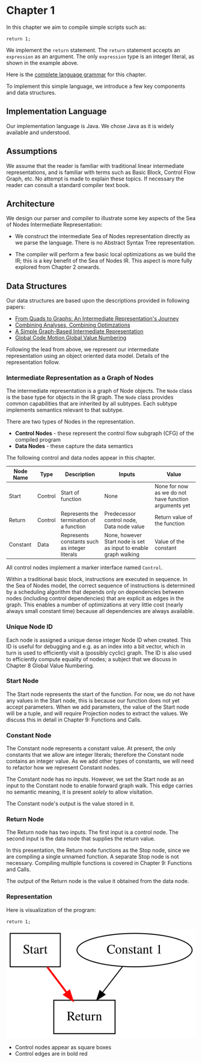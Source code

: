 # Chapter 1

In this chapter we aim to compile simple scripts such as:

```
return 1;
```

We implement the `return` statement.
The `return` statement accepts an `expression` as an argument.
The only `expression` type is an integer literal, as shown in the example above. 

Here is the [complete language grammar](docs/01-grammar.md) for this chapter. 

To implement this simple language, we introduce a few key components and data structures.

## Implementation Language

Our implementation language is Java. We chose Java as it is widely available and understood.

## Assumptions

We assume that the reader is familiar with traditional linear intermediate representations, and is familiar with terms such as Basic Block, Control Flow Graph, etc. No attempt is made to explain these topics.
If necessary the reader can consult a standard compiler text book.

## Architecture

We design our parser and compiler to illustrate some key aspects of the Sea of Nodes
Intermediate Representation: 

* We construct the intermediate Sea of Nodes representation directly as we parse the language. There is no Abstract Syntax Tree representation.

* The compiler will perform a few basic local optimizations as we build the IR; this is a key benefit of the Sea of Nodes IR. This aspect is more fully explored from Chapter 2 onwards.

## Data Structures

Our data structures are based upon the descriptions provided in following papers:

* [From Quads to Graphs: An Intermediate Representation's Journey](http://softlib.rice.edu/pub/CRPC-TRs/reports/CRPC-TR93366-S.pdf)
* [Combining Analyses, Combining Optimzations](https://scholarship.rice.edu/bitstream/handle/1911/96451/TR95-252.pdf)
* [A Simple Graph-Based Intermediate Representation](https://www.oracle.com/technetwork/java/javase/tech/c2-ir95-150110.pdf)
* [Global Code Motion Global Value Numbering](https://courses.cs.washington.edu/courses/cse501/06wi/reading/click-pldi95.pdf)

Following the lead from above, we represent our intermediate representation using an object oriented data model. Details of the
representation follow.

### Intermediate Representation as a Graph of Nodes

The intermediate representation is a graph of Node objects. The `Node` class is the base type for objects in the IR graph.
The `Node` class provides common capabilities that are inherited by all subtypes. 
Each subtype implements semantics relevant to that subtype.

There are two types of Nodes in the representation.

* **Control Nodes** - these represent the control flow subgraph (CFG) of the compiled program
* **Data Nodes** - these capture the data semantics

The following control and data nodes appear in this chapter.

| Node Name | Type    | Description                                   | Inputs                                                           | Value                                                 |
|-----------|---------|-----------------------------------------------|------------------------------------------------------------------|-------------------------------------------------------|
| Start     | Control | Start of function                             | None                                                             | None for now as we do not have function arguments yet |
| Return    | Control | Represents the termination of a function      | Predecessor control node, Data node value                        | Return value of the function                          |
| Constant  | Data    | Represents constants such as integer literals | None, however Start node is set as input to enable graph walking | Value of the constant                                 |

All control nodes implement a marker interface named `Control`.

Within a traditional basic block, instructions are executed in sequence. In the Sea of Nodes model, the correct sequence of instructions is determined by a scheduling 
algorithm that depends only on dependencies between nodes (including control dependencies) that are explicit as edges in the graph. This enables a number of optimizations 
at very little cost (nearly always small constant time) because all dependencies are always available.

### Unique Node ID

Each node is assigned a unique dense integer Node ID when created. This ID is useful for debugging and e.g. as 
an index into a bit vector, which in turn is used to efficiently visit a (possibly cyclic) graph. 
The ID is also used to efficiently compute equality of nodes; a subject that we discuss in Chapter 8 Global Value Numbering. 

### Start Node

The Start node represents the start of the function. For now, we do not have any values in the Start node, this is because our function does not 
yet accept parameters. When we add parameters, the value of the Start node will be a tuple, and will require Projection nodes to extract the values. 
We discuss this in detail in Chapter 9: Functions and Calls.

### Constant Node

The Constant node represents a constant value. At present, the only constants that we allow are integer literals; therefore the Constant node contains
an integer value. As we add other types of constants, we will need to refactor how we represent Constant nodes.

The Constant node has no inputs. However, we set the Start node as an input to the Constant node to enable forward graph walk. This edge carries no semantic meaning,
it is present _solely_ to allow visitation.

The Constant node's output is the value stored in it.

### Return Node

The Return node has two inputs. The first input is a control node. The second input is the data node that supplies the return value.

In this presentation, the Return node functions as the Stop node, since we are compiling a single unnamed function.
A separate Stop node is not necessary. Compiling multiple functions is covered in Chapter 9: Functions and Calls. 

The output of the Return node is the value it obtained from the data node.

### Representation

Here is visualization of the program:

```
return 1;
```

![Sea of Nodes Visual](./docs/02-graph.svg)

* Control nodes appear as square boxes
* Control edges are in bold red